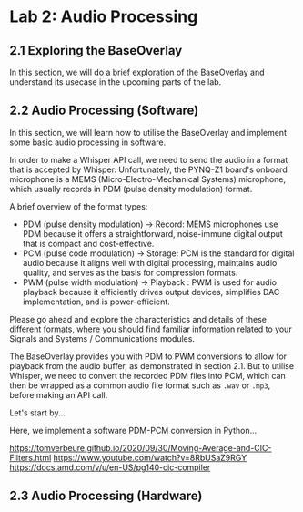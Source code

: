 # Lab 2: Audio Processing

## 2.1 Exploring the BaseOverlay

In this section, we will do a brief exploration of the BaseOverlay and understand its usecase in the upcoming parts of the lab.

## 2.2 Audio Processing (Software)

In this section, we will learn how to utilise the BaseOverlay and implement some basic audio processing in software.

In order to make a Whisper API call, we need to send the audio in a format that is accepted by Whisper. Unfortunately, the PYNQ-Z1 board's onboard microphone is a MEMS (Micro-Electro-Mechanical Systems) microphone, which usually records in PDM (pulse density modulation) format.

A brief overview of the format types:
- PDM (pulse density modulation) -> Record: MEMS microphones use PDM because it offers a straightforward, noise-immune digital output that is compact and cost-effective.
- PCM (pulse code modulation) -> Storage: PCM is the standard for digital audio because it aligns well with digital processing, maintains audio quality, and serves as the basis for compression formats.
- PWM (pulse width modulation) -> Playback : PWM is used for audio playback because it efficiently drives output devices, simplifies DAC implementation, and is power-efficient.

Please go ahead and explore the characteristics and details of these different formats, where you should find familiar information related to your Signals and Systems / Communications modules. 

The BaseOverlay provides you with PDM to PWM conversions to allow for playback from the audio buffer, as demonstrated in section 2.1. But to utilise Whisper, we need to convert the recorded PDM files into PCM, which can then be wrapped as a common audio file format such as `.wav` or `.mp3`, before making an API call. 

Let's start by...


Here, we implement a software PDM-PCM conversion in Python...

https://tomverbeure.github.io/2020/09/30/Moving-Average-and-CIC-Filters.html
https://www.youtube.com/watch?v=8RbUSaZ9RGY
https://docs.amd.com/v/u/en-US/pg140-cic-compiler 

## 2.3 Audio Processing (Hardware)



